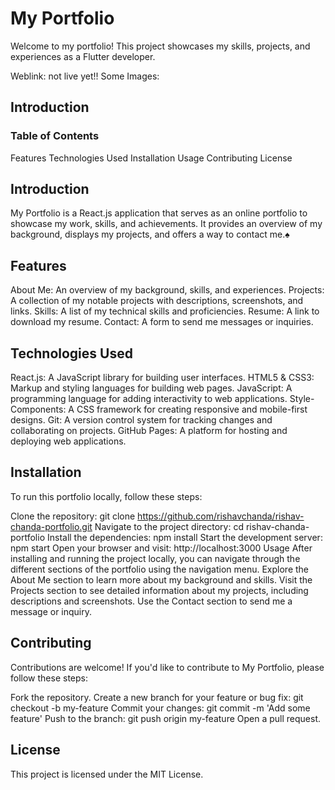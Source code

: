 # My Portfolio
Welcome to my portfolio! This project showcases my skills, projects, and experiences as a Flutter developer.

Weblink: not live yet!!
Some Images:
     
## Introduction
### Table of Contents
Features
Technologies Used
Installation
Usage
Contributing
License

## Introduction
My Portfolio is a React.js application that serves as an online portfolio to showcase my work, skills, and achievements. It provides an overview of my background, displays my projects, and offers a way to contact me.♠

## Features
About Me: An overview of my background, skills, and experiences.
Projects: A collection of my notable projects with descriptions, screenshots, and links.
Skills: A list of my technical skills and proficiencies.
Resume: A link to download my resume.
Contact: A form to send me messages or inquiries.
## Technologies Used
React.js: A JavaScript library for building user interfaces.
HTML5 & CSS3: Markup and styling languages for building web pages.
JavaScript: A programming language for adding interactivity to web applications.
Style-Components: A CSS framework for creating responsive and mobile-first designs.
Git: A version control system for tracking changes and collaborating on projects.
GitHub Pages: A platform for hosting and deploying web applications.
## Installation
To run this portfolio locally, follow these steps:

Clone the repository: git clone https://github.com/rishavchanda/rishav-chanda-portfolio.git
Navigate to the project directory: cd rishav-chanda-portfolio
Install the dependencies: npm install
Start the development server: npm start
Open your browser and visit: http://localhost:3000
Usage
After installing and running the project locally, you can navigate through the different sections of the portfolio using the navigation menu. Explore the About Me section to learn more about my background and skills. Visit the Projects section to see detailed information about my projects, including descriptions and screenshots. Use the Contact section to send me a message or inquiry.

## Contributing
Contributions are welcome! If you'd like to contribute to My Portfolio, please follow these steps:

Fork the repository.
Create a new branch for your feature or bug fix: git checkout -b my-feature
Commit your changes: git commit -m 'Add some feature'
Push to the branch: git push origin my-feature
Open a pull request.
## License
This project is licensed under the MIT License.
